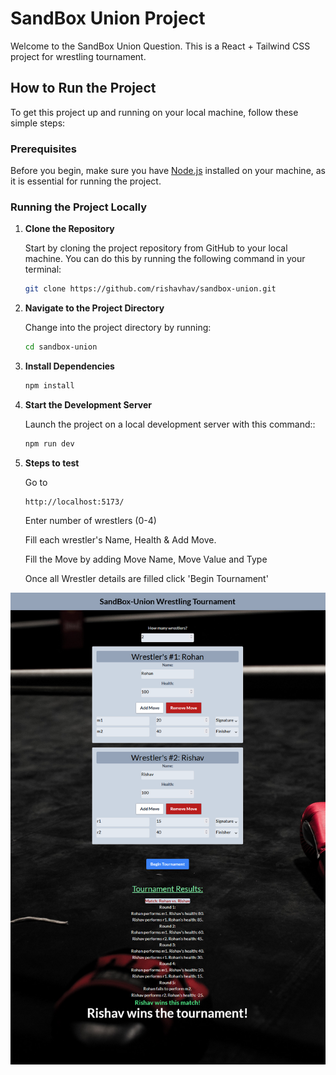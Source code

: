 # SandBox Union Project

Welcome to the SandBox Union Question. This is a React + Tailwind CSS project for wrestling tournament.

## How to Run the Project

To get this project up and running on your local machine, follow these simple steps:

### Prerequisites

Before you begin, make sure you have [Node.js](https://nodejs.org/en/) installed on your machine, as it is essential for running the project.

### Running the Project Locally

1. **Clone the Repository**

   Start by cloning the project repository from GitHub to your local machine. You can do this by running the following command in your terminal:

   ```bash
   git clone https://github.com/rishavhav/sandbox-union.git

   ```

2. **Navigate to the Project Directory**

   Change into the project directory by running:

   ```bash
   cd sandbox-union
   ```

3. **Install Dependencies**

   ```bash
   npm install

   ```

4. **Start the Development Server**

   Launch the project on a local development server with this command::

   ```bash
   npm run dev

   ```

5. **Steps to test**

   Go to

   ```
   http://localhost:5173/

   ```

   Enter number of wrestlers (0-4)

   Fill each wrestler's Name, Health & Add Move.

   Fill the Move by adding Move Name, Move Value and Type

   Once all Wrestler details are filled click 'Begin Tournament'

![Sample Screenshot](https://github.com/rishavhav/sandbox-union/blob/main/screenshot.png)
